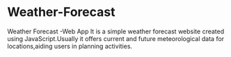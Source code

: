 # Weather-Forecast
Weather Forecast -Web App
It  is a simple weather forecast website created using JavaScript.Usually it offers current and future meteorological data for locations,aiding users in planning activities.
